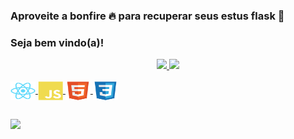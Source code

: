 ### Aproveite a bonfire 🔥 para recuperar seus estus flask 🍾
### Seja bem vindo(a)!
<div align="center">
  
  <a href="https://github.com/Jonatan1103">
  <img height="180em" src="https://github-readme-stats.vercel.app/api?username=Jonatan1103&show_icons=true&theme=dark&include_all_commits=true&count_private=true"/>
  <img height="180em" src="https://github-readme-stats.vercel.app/api/top-langs/?username=Jonatan1103&layout=compact&langs_count=7&theme=dark"/>
</div>
  
<div style="display: inline_block"><br>
  <img align="center" alt="Rafa-React" height="30" width="40" src="https://raw.githubusercontent.com/devicons/devicon/master/icons/react/react-original.svg">
  <img align="center" alt="jonatan-Js" height="30" width="40" src="https://raw.githubusercontent.com/devicons/devicon/master/icons/javascript/javascript-plain.svg">
  <img align="center" alt="jonatan-HTML" height="30" width="40" src="https://raw.githubusercontent.com/devicons/devicon/master/icons/html5/html5-original.svg">
  <img align="center" alt="jonatan-CSS" height="30" width="40" src="https://raw.githubusercontent.com/devicons/devicon/master/icons/css3/css3-original.svg">
</div>
  
 ##
  
  <a href="https://www.linkedin.com/in/jonatan-timóteo-dos-santos-723299228" target="_blank"><img src="https://img.shields.io/badge/-LinkedIn-%230077B5?style=for-the-badge&logo=linkedin&logoColor=white" target="_blank"></a>
